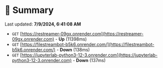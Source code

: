 # 📖 Summary
Last updated: **7/9/2024, 6:41:08 AM**

- `GET` [https://restreamer-09gx.onrender.com](https://restreamer-09gx.onrender.com) - **Up** (11398ms)
- `GET` [https://filestreambot-b5k6.onrender.com/](https://filestreambot-b5k6.onrender.com/) - **Down** (138ms)
- `GET` [https://jupyterlab-python3-12-3.onrender.com](https://jupyterlab-python3-12-3.onrender.com) - **Down** (137ms)
